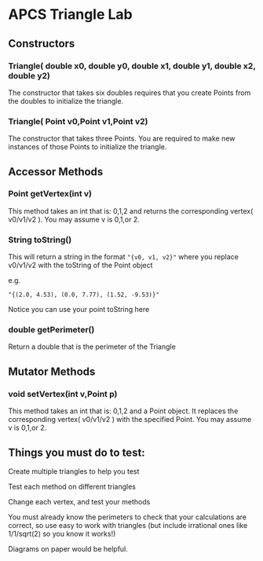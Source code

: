 # APCS Triangle Lab

## Constructors

### Triangle( double x0, double y0, double x1, double y1, double x2, double y2)

The constructor that takes six doubles requires that you create Points from the doubles to initialize the triangle.

### Triangle( Point v0,Point v1,Point v2)

The constructor that takes three Points. You are required to make new instances of those Points to initialize the triangle.


## Accessor Methods

### Point getVertex(int v)

This method takes an int that is: 0,1,2 and returns the corresponding vertex( v0/v1/v2 ). You may assume v is 0,1,or 2.

### String toString()

This will return a string in the format `"{v0, v1, v2}"` where you replace v0/v1/v2 with the toString of the Point object

e.g.

`"{(2.0, 4.53), (0.0, 7.77), (1.52, -9.53)}"`

Notice you can use your point toString here

### double getPerimeter()
Return a double that is the perimeter of the Triangle

## Mutator Methods

### void setVertex(int v,Point p)

This method takes an int that is: 0,1,2 and a Point object. It replaces the corresponding vertex( v0/v1/v2 ) with the specified Point. You may assume v is 0,1,or 2.


## Things you must do to test:

Create multiple triangles to help you test

Test each method on different triangles

Change each vertex, and test your methods

You must already know the perimeters to check that your calculations are correct, so use easy to work with triangles (but include irrational ones like 1/1/sqrt(2) so you know it works!)

Diagrams on paper would be helpful.
